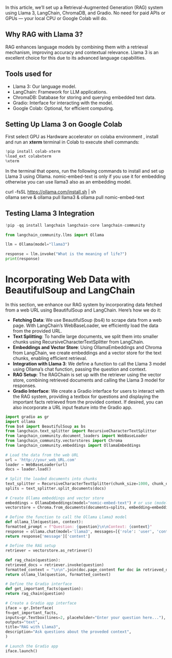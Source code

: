 In this article, we’ll set up a Retrieval-Augmented Generation (RAG) system using Llama 3, LangChain, ChromaDB, and Gradio. No need for paid APIs or GPUs — your local CPU or Google Colab will do.

## Why RAG with Llama 3?

RAG enhances language models by combining them with a retrieval mechanism, improving accuracy and contextual relevance. Llama 3 is an excellent choice for this due to its advanced language capabilities.

## Tools used for

- Llama 3: Our language model.
- LangChain: Framework for LLM applications.
- ChromaDB: Database for storing and querying embedded text data.
- Gradio: Interface for interacting with the model.
- Google Colab: Optional, for efficient computing.

## Setting Up Llama 3 on Google Colab

First select GPU as Hardware accelerator on colaba environment , install and run an **xterm** terminal in Colab to execute shell commands:
```python
!pip install colab-xterm  
%load_ext colabxterm  
%xterm
```
In the terminal that opens, run the following commands to install and set up Llama 3 using Ollama. nomic-embed-text is only if you use it for embedding otherwise you can use llama3 also as an embedding model.

curl -fsSL https://ollama.com/install.sh | sh  
ollama serve & ollama pull llama3 & ollama pull nomic-embed-text

## Testing Llama 3 Integration
```python
!pip -qq install langchain langchain-core langchain-community  
  
from langchain_community.llms import Ollama  
  
llm = Ollama(model="llama3")  
  
response = llm.invoke("What is the meaning of life?")  
print(response)
```

# Incorporating Web Data with BeautifulSoup and LangChain

In this section, we enhance our RAG system by incorporating data fetched from a web URL using BeautifulSoup and LangChain. Here’s how we do it:

- **Fetching Data**: We use BeautifulSoup (bs4) to scrape data from a web page. With LangChain’s WebBaseLoader, we efficiently load the data from the provided URL.
- **Text Splitting**: To handle large documents, we split them into smaller chunks using RecursiveCharacterTextSplitter from LangChain.
- **Embeddings and Vector Store**: Using OllamaEmbeddings and Chroma from LangChain, we create embeddings and a vector store for the text chunks, enabling efficient retrieval.
- **Integration with Llama 3**: We define a function to call the Llama 3 model using Ollama’s chat function, passing the question and context.
- **RAG Setup**: The RAGChain is set up with the retriever using the vector store, combining retrieved documents and calling the Llama 3 model for responses.
- **Gradio Interface**: We create a Gradio interface for users to interact with the RAG system, providing a textbox for questions and displaying the important facts retrieved from the provided context. If desired, you can also incorporate a URL input feature into the Gradio app.

```python
import gradio as gr  
import ollama  
from bs4 import BeautifulSoup as bs  
from langchain.text_splitter import RecursiveCharacterTextSplitter  
from langchain_community.document_loaders import WebBaseLoader  
from langchain_community.vectorstores import Chroma  
from langchain_community.embeddings import OllamaEmbeddings  
  
# Load the data from the web URL  
url = 'http://your_web_URL.com'  
loader = WebBaseLoader(url)  
docs = loader.load()  
  
# Split the loaded documents into chunks  
text_splitter = RecursiveCharacterTextSplitter(chunk_size=1000, chunk_overlap=200)  
splits = text_splitter.split_documents(docs)  
  
# Create Ollama embeddings and vector store  
embeddings = OllamaEmbeddings(model="nomic-embed-text") # or use (model = "llama3")  
vectorstore = Chroma.from_documents(documents=splits, embedding=embeddings)  
  
# Define the function to call the Ollama Llama3 model  
def ollama_llm(question, context):  
formatted_prompt = f"Question: {question}\n\nContext: {context}"  
response = ollama.chat(model='llama3', messages=[{'role': 'user', 'content': formatted_prompt}])  
return response['message']['content']  
  
# Define the RAG setup  
retriever = vectorstore.as_retriever()  
  
def rag_chain(question):  
retrieved_docs = retriever.invoke(question)  
formatted_context = "\n\n".join(doc.page_content for doc in retrieved_docs)  
return ollama_llm(question, formatted_context)  
  
# Define the Gradio interface  
def get_important_facts(question):  
return rag_chain(question)  
  
# Create a Gradio app interface  
iface = gr.Interface(  
fn=get_important_facts,  
inputs=gr.Textbox(lines=2, placeholder="Enter your question here..."),  
outputs="text",  
title="RAG with Llama3",  
description="Ask questions about the proveded context",  
)  
  
# Launch the Gradio app  
iface.launch()
```